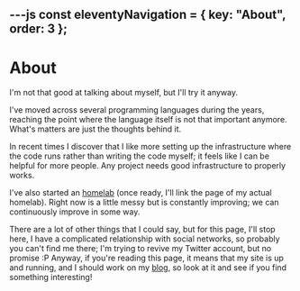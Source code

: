 ---js
const eleventyNavigation = {
	key: "About",
	order: 3
};
---
# About

I'm not that good at talking about myself, but I'll try it anyway.

I've moved across several programming languages during the years, reaching the point where the language itself is not that important anymore. What's matters are just the thoughts behind it.

In recent times I discover that I like more setting up the infrastructure where the code runs rather than writing the code myself; it feels like I can be helpful for more people. Any project needs good infrastructure to properly works.

I've also started an [homelab](https://www.reddit.com/r/homelab) (once ready, I'll link the page of my actual homelab). Right now is a little messy but is constantly improving; we can continuously improve in some way.

There are a lot of other things that I could say, but for this page, I'll stop here, I have a complicated relationship with social networks, so probably you can't find me there; I'm trying to revive my Twitter account, but no promise :P
Anyway, if you're reading this page, it means that my site is up and running, and I should work on my [blog](/posts), so look at it and see if you find something interesting!

